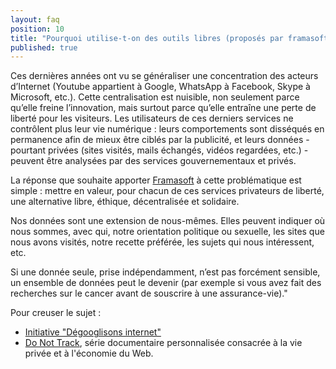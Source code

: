 ```yaml
---
layout: faq
position: 10
title: "Pourquoi utilise-t-on des outils libres (proposés par framasoft par exemple) plutôt que ceux proposés par google (google drive, etc) ?"
published: true
---
```


Ces dernières années ont vu se généraliser une concentration des acteurs d’Internet (Youtube appartient à Google, WhatsApp à Facebook, Skype à Microsoft, etc.). Cette centralisation est nuisible, non seulement parce qu’elle freine l’innovation, mais surtout parce qu’elle entraîne une perte de liberté pour les visiteurs. Les utilisateurs de ces derniers services ne contrôlent plus leur vie numérique : leurs comportements sont disséqués en permanence afin de mieux être ciblés par la publicité, et leurs données - pourtant privées (sites visités, mails échangés, vidéos regardées, etc.) - peuvent être analysées par des services gouvernementaux et privés.

La réponse que souhaite apporter [Framasoft](https://framasoft.org/) à cette problématique est simple : mettre en valeur, pour chacun de ces services privateurs de liberté, une alternative libre, éthique, décentralisée et solidaire.

Nos données sont une extension de nous-mêmes. Elles peuvent indiquer où nous sommes, avec qui, notre orientation politique ou sexuelle, les sites que nous avons visités, notre recette préférée, les sujets qui nous intéressent, etc.

Si une donnée seule, prise indépendamment, n’est pas forcément sensible, un ensemble de données peut le devenir (par exemple si vous avez fait des recherches sur le cancer avant de souscrire à une assurance-vie)."

Pour creuser le sujet :

* [Initiative "Dégooglisons internet"](https://degooglisons-internet.org/)
* [Do Not Track](https://donottrack-doc.com/fr/episodes/), série documentaire personnalisée consacrée à la vie privée et à l'économie du Web.
